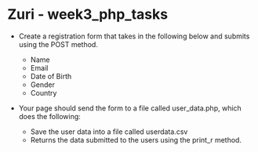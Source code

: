 # Zuri - week3_php_tasks

* Create a registration form that takes in the following below and submits using the POST method.

  * Name
  * Email
  * Date of Birth
  * Gender
  * Country

* Your page should send the form to a file called user_data.php, which does the following:

  * Save the user data into a file called userdata.csv
  * Returns the data submitted to the users using the print_r method.
